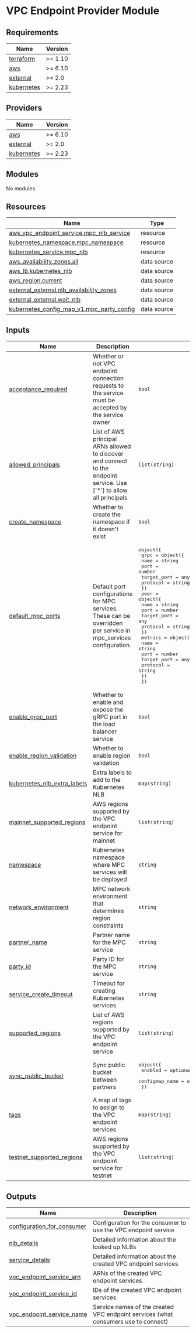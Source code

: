# VPC Endpoint Provider Module

<!-- BEGIN_TF_DOCS -->
## Requirements

| Name | Version |
|------|---------|
| <a name="requirement_terraform"></a> [terraform](#requirement\_terraform) | >= 1.10 |
| <a name="requirement_aws"></a> [aws](#requirement\_aws) | >= 6.10 |
| <a name="requirement_external"></a> [external](#requirement\_external) | >= 2.0 |
| <a name="requirement_kubernetes"></a> [kubernetes](#requirement\_kubernetes) | >= 2.23 |

## Providers

| Name | Version |
|------|---------|
| <a name="provider_aws"></a> [aws](#provider\_aws) | >= 6.10 |
| <a name="provider_external"></a> [external](#provider\_external) | >= 2.0 |
| <a name="provider_kubernetes"></a> [kubernetes](#provider\_kubernetes) | >= 2.23 |

## Modules

No modules.

## Resources

| Name | Type |
|------|------|
| [aws_vpc_endpoint_service.mpc_nlb_service](https://registry.terraform.io/providers/hashicorp/aws/latest/docs/resources/vpc_endpoint_service) | resource |
| [kubernetes_namespace.mpc_namespace](https://registry.terraform.io/providers/hashicorp/kubernetes/latest/docs/resources/namespace) | resource |
| [kubernetes_service.mpc_nlb](https://registry.terraform.io/providers/hashicorp/kubernetes/latest/docs/resources/service) | resource |
| [aws_availability_zones.all](https://registry.terraform.io/providers/hashicorp/aws/latest/docs/data-sources/availability_zones) | data source |
| [aws_lb.kubernetes_nlb](https://registry.terraform.io/providers/hashicorp/aws/latest/docs/data-sources/lb) | data source |
| [aws_region.current](https://registry.terraform.io/providers/hashicorp/aws/latest/docs/data-sources/region) | data source |
| [external_external.nlb_availability_zones](https://registry.terraform.io/providers/hashicorp/external/latest/docs/data-sources/external) | data source |
| [external_external.wait_nlb](https://registry.terraform.io/providers/hashicorp/external/latest/docs/data-sources/external) | data source |
| [kubernetes_config_map_v1.mpc_party_config](https://registry.terraform.io/providers/hashicorp/kubernetes/latest/docs/data-sources/config_map_v1) | data source |

## Inputs

| Name | Description | Type | Default | Required |
|------|-------------|------|---------|:--------:|
| <a name="input_acceptance_required"></a> [acceptance\_required](#input\_acceptance\_required) | Whether or not VPC endpoint connection requests to the service must be accepted by the service owner | `bool` | `false` | no |
| <a name="input_allowed_principals"></a> [allowed\_principals](#input\_allowed\_principals) | List of AWS principal ARNs allowed to discover and connect to the endpoint service. Use ['*'] to allow all principals | `list(string)` | `[]` | no |
| <a name="input_create_namespace"></a> [create\_namespace](#input\_create\_namespace) | Whether to create the namespace if it doesn't exist | `bool` | `true` | no |
| <a name="input_default_mpc_ports"></a> [default\_mpc\_ports](#input\_default\_mpc\_ports) | Default port configurations for MPC services. These can be overridden per service in mpc\_services configuration. | <pre>object({<br/>    grpc = object({<br/>      name        = string<br/>      port        = number<br/>      target_port = any<br/>      protocol    = string<br/>    })<br/>    peer = object({<br/>      name        = string<br/>      port        = number<br/>      target_port = any<br/>      protocol    = string<br/>    })<br/>    metrics = object({<br/>      name        = string<br/>      port        = number<br/>      target_port = any<br/>      protocol    = string<br/>    })<br/>  })</pre> | <pre>{<br/>  "grpc": {<br/>    "name": "grpc",<br/>    "port": 50100,<br/>    "protocol": "TCP",<br/>    "target_port": 50100<br/>  },<br/>  "metrics": {<br/>    "name": "metrics",<br/>    "port": 9646,<br/>    "protocol": "TCP",<br/>    "target_port": 9646<br/>  },<br/>  "peer": {<br/>    "name": "peer",<br/>    "port": 50001,<br/>    "protocol": "TCP",<br/>    "target_port": 50001<br/>  }<br/>}</pre> | no |
| <a name="input_enable_grpc_port"></a> [enable\_grpc\_port](#input\_enable\_grpc\_port) | Whether to enable and expose the gRPC port in the load balancer service | `bool` | `true` | no |
| <a name="input_enable_region_validation"></a> [enable\_region\_validation](#input\_enable\_region\_validation) | Whether to enable region validation | `bool` | `true` | no |
| <a name="input_kubernetes_nlb_extra_labels"></a> [kubernetes\_nlb\_extra\_labels](#input\_kubernetes\_nlb\_extra\_labels) | Extra labels to add to the Kubernetes NLB | `map(string)` | `{}` | no |
| <a name="input_mainnet_supported_regions"></a> [mainnet\_supported\_regions](#input\_mainnet\_supported\_regions) | AWS regions supported by the VPC endpoint service for mainnet | `list(string)` | <pre>[<br/>  "eu-west-1"<br/>]</pre> | no |
| <a name="input_namespace"></a> [namespace](#input\_namespace) | Kubernetes namespace where MPC services will be deployed | `string` | `"kms-decentralized"` | no |
| <a name="input_network_environment"></a> [network\_environment](#input\_network\_environment) | MPC network environment that determines region constraints | `string` | `"testnet"` | no |
| <a name="input_partner_name"></a> [partner\_name](#input\_partner\_name) | Partner name for the MPC service | `string` | n/a | yes |
| <a name="input_party_id"></a> [party\_id](#input\_party\_id) | Party ID for the MPC service | `string` | n/a | yes |
| <a name="input_service_create_timeout"></a> [service\_create\_timeout](#input\_service\_create\_timeout) | Timeout for creating Kubernetes services | `string` | `"10m"` | no |
| <a name="input_supported_regions"></a> [supported\_regions](#input\_supported\_regions) | List of AWS regions supported by the VPC endpoint service | `list(string)` | `[]` | no |
| <a name="input_sync_public_bucket"></a> [sync\_public\_bucket](#input\_sync\_public\_bucket) | Sync public bucket between partners | <pre>object({<br/>    enabled        = optional(bool, true)<br/>    configmap_name = optional(string, "mpc-party")<br/>  })</pre> | <pre>{<br/>  "configmap_name": "mpc-party",<br/>  "enabled": true<br/>}</pre> | no |
| <a name="input_tags"></a> [tags](#input\_tags) | A map of tags to assign to the VPC endpoint services | `map(string)` | `{}` | no |
| <a name="input_testnet_supported_regions"></a> [testnet\_supported\_regions](#input\_testnet\_supported\_regions) | AWS regions supported by the VPC endpoint service for testnet | `list(string)` | <pre>[<br/>  "eu-west-1"<br/>]</pre> | no |

## Outputs

| Name | Description |
|------|-------------|
| <a name="output_configuration_for_consumer"></a> [configuration\_for\_consumer](#output\_configuration\_for\_consumer) | Configuration for the consumer to use the VPC endpoint service |
| <a name="output_nlb_details"></a> [nlb\_details](#output\_nlb\_details) | Detailed information about the looked up NLBs |
| <a name="output_service_details"></a> [service\_details](#output\_service\_details) | Detailed information about the created VPC endpoint services |
| <a name="output_vpc_endpoint_service_arn"></a> [vpc\_endpoint\_service\_arn](#output\_vpc\_endpoint\_service\_arn) | ARNs of the created VPC endpoint services |
| <a name="output_vpc_endpoint_service_id"></a> [vpc\_endpoint\_service\_id](#output\_vpc\_endpoint\_service\_id) | IDs of the created VPC endpoint services |
| <a name="output_vpc_endpoint_service_name"></a> [vpc\_endpoint\_service\_name](#output\_vpc\_endpoint\_service\_name) | Service names of the created VPC endpoint services (what consumers use to connect) |
<!-- END_TF_DOCS -->

